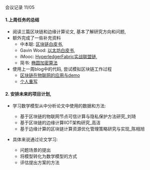 会议记录 11/05

#### 1.上周任务的总结

* 阅读三篇区块链和边缘计算论文, 基本了解研究方向和问题, 
* 额外完成了一些补充资料
    - 中本聪: [区块链白皮书](https://bitcoin.org/bitcoin.pdf), 
    - Gavin Wood: [以太坊白皮书](http://www.the-blockchain.com/docs/Ethereum_white_paper-a_next_generation_smart_contract_and_decentralized_application_platform-vitalik-buterin.pdf),
    - iMooc: [HyperledgerFabric实战联盟链](https://coding.imooc.com/class/268.html), 
    - 简书: [椭圆加密算法](https://www.jianshu.com/p/e41bc1eb1d81)
* 使用上一周blog中的代码, 尝试模拟区块链工作过程
     - [区块链在物联网的应用与demo](https://blog.csdn.net/qq_32447301/article/details/79547726)
     - [个人重写](./example_code)

#### 2. 安排未来的项目计划,

* 学习数学模型从中分析论文中使用的数据和方法:
    - 基于区块链的物联网节点可信计算与隐私保护方法研究_刘琦
    - 基于区块链的边缘计算IIOT架构研究_高洁
    - 基于边缘计算的区块链计算资源优化管理策略研究与实现_陈相旭

* 具体来说通过论文学习:
    - 问题场景的提出
    - 将模型转化为数学模型的方式
    - 评估提出方案的方法



